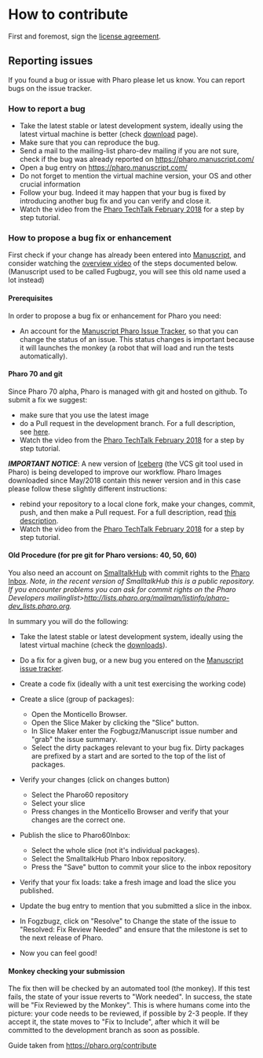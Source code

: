 # How to contribute

First and foremost, sign the [license agreement](http://files.pharo.org/media/PharoSoftwareDistributionAgreement.pdf).

## Reporting issues
If you found a bug or issue with Pharo please let us know. You can report bugs on the issue tracker.

### How to report a bug
*  Take the latest stable or latest development system, ideally using the latest virtual machine is better (check [download](https://pharo.org/download) page).
*  Make sure that you can reproduce the bug.
*  Send a mail to the mailing-list pharo-dev mailing if you are not sure, check if the bug was already reported on https://pharo.manuscript.com/
*  Open a bug entry on https://pharo.manuscript.com/
*  Do not forget to mention the virtual machine version, your OS and other crucial information
*  Follow your bug. Indeed it may happen that your bug is fixed by introducing another bug fix and you can verify and close it.
*  Watch the video from the [Pharo TechTalk February 2018](https://www.youtube.com/watch?v=VW7XrFjnbyw) for a step by step tutorial.

### How to propose a bug fix or enhancement

First check if your change has already been entered into [Manuscript](https://pharo.manuscript.com/), and consider watching the [overview video](https://vimeo.com/162493974) of the steps documented below. (Manuscript used to be called Fugbugz, you will see this old name used a lot instead)

#### Prerequisites

In order to propose a bug fix or enhancement for Pharo you need:

- An account for the [Manuscript Pharo Issue Tracker](https://pharo.manuscript.com/), so that you can change the status of an issue. This status changes is important because it will launches the monkey (a robot that will load and run the tests automatically).

#### Pharo 70 and git

Since Pharo 70 alpha, Pharo is managed with git and hosted on github. To submit a fix we suggest:

- make sure that you use the latest image
- do a Pull request in the development branch. For a full description, see [here](https://github.com/pharo-project/pharo/wiki/Contribute-a-fix-to-Pharo).
- Watch the video from the [Pharo TechTalk February 2018](https://www.youtube.com/watch?v=VW7XrFjnbyw) for a step by step tutorial.

**_IMPORTANT NOTICE_**: A new version of [Iceberg](https://github.com/pharo-vcs/iceberg) (the VCS git tool used in Pharo) is being developed to improve our workflow. Pharo Images downloaded since May/2018 contain this newer version and in this case please follow these slightly different instructions:
- rebind your repository to a local clone fork, make your changes, commit, push, and then make a Pull request. For a full description, read [this description](https://github.com/pharo-vcs/iceberg/wiki/Contribute-to-Pharo-with-Iceberg-0.7.3).
- Watch the video from the [Pharo TechTalk February 2018](https://www.youtube.com/watch?v=PK2yCu2rWCc) for a step by step tutorial.

#### Old Procedure (for pre git for Pharo versions: 40, 50, 60)

You also need an account on [SmalltalkHub](http://smalltalkhub.com/) with commit rights to the [Pharo Inbox](http://smalltalkhub.com/#!/~Pharo/Pharo60Inbox). _Note, in the recent version of SmalltalkHub this is a public repository. If you encounter problems you can ask for commit rights on the *Pharo Developers mailinglist&gt;http://lists.pharo.org/mailman/listinfo/pharo-dev_lists.pharo.org*._

In summary you will do the following:

- Take the latest stable or latest development system, ideally using the latest virtual machine (check the [downloads](https://pharo.org/download)).
- Do a fix for a given bug, or a new bug you entered on the [Manuscript issue tracker](https://pharo.manuscript.com/).
- Create a code fix (ideally with a unit test exercising the working code)
- Create a slice (group of packages):
    - Open the Monticello Browser.
    - Open the Slice Maker by clicking the "Slice" button.
    - In Slice Maker enter the Fogbugz/Manuscript issue number and "grab" the issue summary.
    - Select the dirty packages relevant to your bug fix. Dirty packages are prefixed by a start and are sorted to the top of the list of packages.

- Verify your changes (click on changes button)
    - Select the Pharo60 repository
    - Select your slice
    - Press changes in the Monticello Browser and verify that your changes are the correct one.

- Publish the slice to Pharo60Inbox:
    - Select the whole slice (not it's individual packages).
    - Select the SmalltalkHub Pharo Inbox repository.
    - Press the "Save" button to commit your slice to the inbox repository

- Verify that your fix loads: take a fresh image and load the slice you published.
- Update the bug entry to mention that you submitted a slice in the inbox.
- In Fogzbugz, click on "Resolve" to Change the state of the issue to "Resolved: Fix Review Needed" and ensure that the milestone is set to the next release of Pharo.
- Now you can feel good!

#### Monkey checking your submission

The fix then will be checked by an automated tool (the monkey). If this test fails, the state of your issue reverts to "Work needed". In success, the state will be "Fix Reviewed by the Monkey". This is where humans come into the picture: your code needs to be reviewed, if possible by 2-3 people. If they accept it, the state moves to "Fix to Include", after which it will be committed to the development branch as soon as possible.



Guide taken from https://pharo.org/contribute
